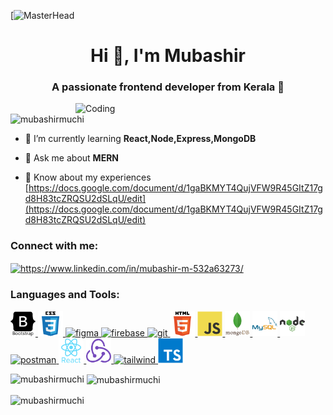 [![MasterHead](https://res.cloudinary.com/dzzpzks9o/image/upload/v1707474869/c3hxpl4xi8ecf5yim1r9.jpg)
<h1 align="center">Hi 👋, I'm Mubashir</h1>
<h3 align="center">A passionate frontend developer from Kerala 🌴</h3>
<img align="right" alt="Coding" width="400" src="https://aaah0mnbncqtinas.public.blob.vercel-storage.com/8ylPGNTRdb-no-background-PnoNf3kF5ylbguOySsWF8bTzH0kmpF.png")/>


<p align="left"> <img src="https://komarev.com/ghpvc/?username=mubashirmuchi&label=Profile%20views&color=0e75b6&style=flat" alt="mubashirmuchi" /> </p>

- 🌱 I’m currently learning **React,Node,Express,MongoDB**

- 💬 Ask me about **MERN**

- 📄 Know about my experiences [https://docs.google.com/document/d/1gaBKMYT4QujVFW9R45GItZ17gd8H83tcZRQSU2dSLqU/edit](https://docs.google.com/document/d/1gaBKMYT4QujVFW9R45GItZ17gd8H83tcZRQSU2dSLqU/edit)

<h3 align="left">Connect with me:</h3>
<p align="left">
<a href="https://linkedin.com/in/https://www.linkedin.com/in/mubashir-m-532a63273/" target="blank"><img align="center" src="https://raw.githubusercontent.com/rahuldkjain/github-profile-readme-generator/master/src/images/icons/Social/linked-in-alt.svg" alt="https://www.linkedin.com/in/mubashir-m-532a63273/" height="30" width="40" /></a>
</p>

<h3 align="left">Languages and Tools:</h3>
<p align="left"> <a href="https://getbootstrap.com" target="_blank" rel="noreferrer"> <img src="https://raw.githubusercontent.com/devicons/devicon/master/icons/bootstrap/bootstrap-plain-wordmark.svg" alt="bootstrap" width="40" height="40"/> </a> <a href="https://www.w3schools.com/css/" target="_blank" rel="noreferrer"> <img src="https://raw.githubusercontent.com/devicons/devicon/master/icons/css3/css3-original-wordmark.svg" alt="css3" width="40" height="40"/> </a> <a href="https://www.figma.com/" target="_blank" rel="noreferrer"> <img src="https://www.vectorlogo.zone/logos/figma/figma-icon.svg" alt="figma" width="40" height="40"/> </a> <a href="https://firebase.google.com/" target="_blank" rel="noreferrer"> <img src="https://www.vectorlogo.zone/logos/firebase/firebase-icon.svg" alt="firebase" width="40" height="40"/> </a> <a href="https://git-scm.com/" target="_blank" rel="noreferrer"> <img src="https://www.vectorlogo.zone/logos/git-scm/git-scm-icon.svg" alt="git" width="40" height="40"/> </a> <a href="https://www.w3.org/html/" target="_blank" rel="noreferrer"> <img src="https://raw.githubusercontent.com/devicons/devicon/master/icons/html5/html5-original-wordmark.svg" alt="html5" width="40" height="40"/> </a> <a href="https://developer.mozilla.org/en-US/docs/Web/JavaScript" target="_blank" rel="noreferrer"> <img src="https://raw.githubusercontent.com/devicons/devicon/master/icons/javascript/javascript-original.svg" alt="javascript" width="40" height="40"/> </a> <a href="https://www.mongodb.com/" target="_blank" rel="noreferrer"> <img src="https://raw.githubusercontent.com/devicons/devicon/master/icons/mongodb/mongodb-original-wordmark.svg" alt="mongodb" width="40" height="40"/> </a> <a href="https://www.mysql.com/" target="_blank" rel="noreferrer"> <img src="https://raw.githubusercontent.com/devicons/devicon/master/icons/mysql/mysql-original-wordmark.svg" alt="mysql" width="40" height="40"/> </a> <a href="https://nodejs.org" target="_blank" rel="noreferrer"> <img src="https://raw.githubusercontent.com/devicons/devicon/master/icons/nodejs/nodejs-original-wordmark.svg" alt="nodejs" width="40" height="40"/> </a> <a href="https://postman.com" target="_blank" rel="noreferrer"> <img src="https://www.vectorlogo.zone/logos/getpostman/getpostman-icon.svg" alt="postman" width="40" height="40"/> </a> <a href="https://reactjs.org/" target="_blank" rel="noreferrer"> <img src="https://raw.githubusercontent.com/devicons/devicon/master/icons/react/react-original-wordmark.svg" alt="react" width="40" height="40"/> </a> <a href="https://redux.js.org" target="_blank" rel="noreferrer"> <img src="https://raw.githubusercontent.com/devicons/devicon/master/icons/redux/redux-original.svg" alt="redux" width="40" height="40"/> </a> <a href="https://tailwindcss.com/" target="_blank" rel="noreferrer"> <img src="https://www.vectorlogo.zone/logos/tailwindcss/tailwindcss-icon.svg" alt="tailwind" width="40" height="40"/> </a> <a href="https://www.typescriptlang.org/" target="_blank" rel="noreferrer"> <img src="https://raw.githubusercontent.com/devicons/devicon/master/icons/typescript/typescript-original.svg" alt="typescript" width="40" height="40"/> </a> </p>

<p><img align="left" src="https://github-readme-stats.vercel.app/api/top-langs?username=mubashirmuchi&show_icons=true&locale=en&layout=compact" alt="mubashirmuchi" /></p>

<p>&nbsp;<img align="center" src="https://github-readme-stats.vercel.app/api?username=mubashirmuchi&show_icons=true&locale=en" alt="mubashirmuchi" /></p>

<p><img align="center" src="https://github-readme-streak-stats.herokuapp.com/?user=mubashirmuchi&" alt="mubashirmuchi" /></p>
